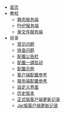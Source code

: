 - [首页](/)
- 教程
  - [静态服务端](StaticServerInstallation.md)
  - [PHP服务端](PHPServerInstallation.md)
  - [单文件服务端](LittleServerInstallation.md)
- 目录
  - [常见问题](FrequenctlyAskedQuestions.md)
  - [排查问题](TroubleshootByLogs.md)
  - [配置公告栏](Announcement.md)
  - [配置一键启动](FollowingStart.md)
  - [配置示例](ServerConfigurationExamples.md)
  - [客户端配置参考](ClientConfigurationReference.md)
  - [服务端配置参考](ServerConfigurationReference.md)
  - [自定义界面](CustomizeInterface.md)
  - [历史版本](HistoricalVersions.md)
  - [正式版客户端更新记录](https://github.com/updater-for-minecraft/Client/releases)
  - [Jar版客户端更新记录](https://github.com/updater-for-minecraft/LittleClient/releases)
